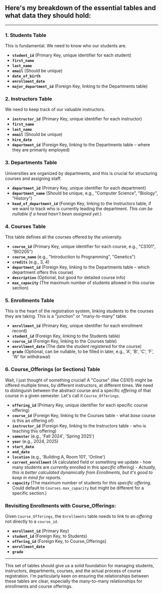 ## Here's my breakdown of the essential tables and what data they should hold:

---

### **1. Students Table**

This is fundamental. We need to know who our students are.

* **`student_id`** (Primary Key, unique identifier for each student)
* **`first_name`**
* **`last_name`**
* **`email`** (Should be unique)
* **`date_of_birth`**
* **`enrollment_date`**
* **`major_department_id`** (Foreign Key, linking to the Departments table)

### **2. Instructors Table**

We need to keep track of our valuable instructors.

* **`instructor_id`** (Primary Key, unique identifier for each instructor)
* **`first_name`**
* **`last_name`**
* **`email`** (Should be unique)
* **`hire_date`**
* **`department_id`** (Foreign Key, linking to the Departments table – where they are primarily employed)

### **3. Departments Table**

Universities are organized by departments, and this is crucial for structuring courses and assigning staff.

* **`department_id`** (Primary Key, unique identifier for each department)
* **`department_name`** (Should be unique, e.g., "Computer Science", "Biology", "History")
* **`head_of_department_id`** (Foreign Key, linking to the Instructors table, if we want to track who is currently leading the department. *This can be nullable if a head hasn't been assigned yet.*)

### **4. Courses Table**

This table defines all the courses offered by the university.

* **`course_id`** (Primary Key, unique identifier for each course, e.g., "CS101", "BIO205")
* **`course_name`** (e.g., "Introduction to Programming", "Genetics")
* **`credits`** (e.g., 3, 4)
* **`department_id`** (Foreign Key, linking to the Departments table – which department offers this course)
* **`description`** (Optional, but good for detailed course info)
* **`max_capacity`** (The maximum number of students allowed in this course section)

### **5. Enrollments Table**

This is the heart of the registration system, linking students to the courses they are taking. This is a "junction" or "many-to-many" table.

* **`enrollment_id`** (Primary Key, unique identifier for each enrollment record)
* **`student_id`** (Foreign Key, linking to the Students table)
* **`course_id`** (Foreign Key, linking to the Courses table)
* **`enrollment_date`** (The date the student registered for the course)
* **`grade`** (Optional, can be nullable, to be filled in later, e.g., 'A', 'B', 'C', 'F', 'W' for withdrawal)

### **6. Course_Offerings (or Sections) Table**

Wait, I just thought of something crucial! A "Course" (like CS101) might be offered multiple times, by different instructors, at different times. We need to distinguish between the abstract course and a specific *offering* of that course in a given semester. Let's call it `Course_Offerings`.

* **`offering_id`** (Primary Key, unique identifier for each specific course offering)
* **`course_id`** (Foreign Key, linking to the Courses table - what *base* course is this an offering of)
* **`instructor_id`** (Foreign Key, linking to the Instructors table - who is teaching this offering)
* **`semester`** (e.g., 'Fall 2024', 'Spring 2025')
* **`year`** (e.g., 2024, 2025)
* **`start_date`**
* **`end_date`**
* **`location`** (e.g., 'Building A, Room 101', 'Online')
* **`current_enrollment`** (A calculated field or something we update - how many students are *currently* enrolled in this *specific* offering) - *Actually, this is better calculated dynamically from Enrollments, but it's good to keep in mind for reports.*
* **`capacity`** (The maximum number of students for *this specific offering*. Could default to `Courses.max_capacity` but might be different for a specific section.)

### **Revisiting Enrollments with Course_Offerings:**

Given `Course_Offerings`, the `Enrollments` table needs to link to an *offering* not directly to a `course_id`.

* **`enrollment_id`** (Primary Key)
* **`student_id`** (Foreign Key, to Students)
* **`offering_id`** (Foreign Key, to Course_Offerings)
* **`enrollment_date`**
* **`grade`**

---

This set of tables should give us a solid foundation for managing students, instructors, departments, courses, and the actual process of course registration. I'm particularly keen on ensuring the relationships between these tables are clear, especially the many-to-many relationships for enrollments and course offerings.
